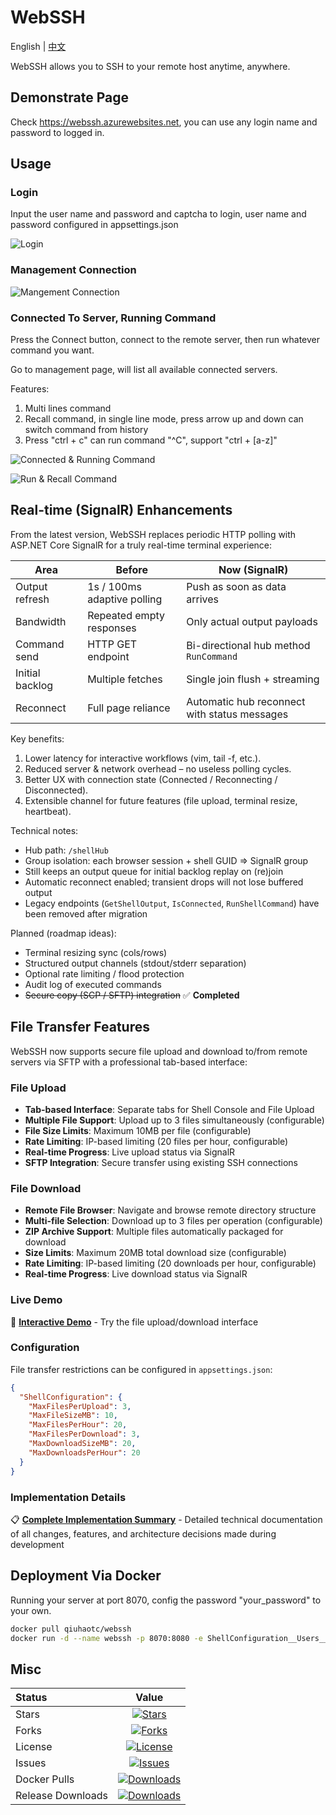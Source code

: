 # WebSSH

English | [中文](README_CN.md)

WebSSH allows you to SSH to your remote host anytime, anywhere.

## Demonstrate Page

Check <https://webssh.azurewebsites.net>, you can use any login name and password to logged in.

## Usage

### Login

Input the user name and password and captcha to login, user name and password configured in appsettings.json

![Login](https://raw.githubusercontent.com/qiuhaotc/WebSSH/master/docs/LoginToServer.gif)

### Management Connection

![Mangement Connection](https://raw.githubusercontent.com/qiuhaotc/WebSSH/master/docs/ManagementConnection.gif)

### Connected To Server, Running Command

Press the Connect button, connect to the remote server, then run whatever command you want.

Go to management page, will list all available connected servers.

Features:

1. Multi lines command
2. Recall command, in single line mode, press arrow up and down can switch command from history
3. Press "ctrl + c" can run command "^C", support "ctrl + [a-z]"

![Connected & Running Command](https://raw.githubusercontent.com/qiuhaotc/WebSSH/master/docs/ConnectedAndRunningCommand.gif)

![Run & Recall Command](https://raw.githubusercontent.com/qiuhaotc/WebSSH/master/docs/RunCommandAndRecallCommand.gif)

## Real-time (SignalR) Enhancements

From the latest version, WebSSH replaces periodic HTTP polling with ASP.NET Core SignalR for a truly real-time terminal experience:

| Area | Before | Now (SignalR) |
| ---- | ------ | -------------- |
| Output refresh | 1s / 100ms adaptive polling | Push as soon as data arrives |
| Bandwidth | Repeated empty responses | Only actual output payloads |
| Command send | HTTP GET endpoint | Bi-directional hub method `RunCommand` |
| Initial backlog | Multiple fetches | Single join flush + streaming |
| Reconnect | Full page reliance | Automatic hub reconnect with status messages |

Key benefits:

1. Lower latency for interactive workflows (vim, tail -f, etc.).
2. Reduced server & network overhead – no useless polling cycles.
3. Better UX with connection state (Connected / Reconnecting / Disconnected).
4. Extensible channel for future features (file upload, terminal resize, heartbeat).

Technical notes:

* Hub path: `/shellHub`
* Group isolation: each browser session + shell GUID => SignalR group
* Still keeps an output queue for initial backlog replay on (re)join
* Automatic reconnect enabled; transient drops will not lose buffered output
* Legacy endpoints (`GetShellOutput`, `IsConnected`, `RunShellCommand`) have been removed after migration

Planned (roadmap ideas):

* Terminal resizing sync (cols/rows)
* Structured output channels (stdout/stderr separation)
* Optional rate limiting / flood protection
* Audit log of executed commands
* ~~Secure copy (SCP / SFTP) integration~~ ✅ **Completed**

## File Transfer Features

WebSSH now supports secure file upload and download to/from remote servers via SFTP with a professional tab-based interface:

### File Upload
- **Tab-based Interface**: Separate tabs for Shell Console and File Upload
- **Multiple File Support**: Upload up to 3 files simultaneously (configurable)
- **File Size Limits**: Maximum 10MB per file (configurable)
- **Rate Limiting**: IP-based limiting (20 files per hour, configurable)
- **Real-time Progress**: Live upload status via SignalR
- **SFTP Integration**: Secure transfer using existing SSH connections

### File Download
- **Remote File Browser**: Navigate and browse remote directory structure
- **Multi-file Selection**: Download up to 3 files per operation (configurable)
- **ZIP Archive Support**: Multiple files automatically packaged for download
- **Size Limits**: Maximum 20MB total download size (configurable)
- **Rate Limiting**: IP-based limiting (20 downloads per hour, configurable)
- **Real-time Progress**: Live download status via SignalR

### Live Demo
🎯 **[Interactive Demo](https://raw.githubusercontent.com/qiuhaotc/WebSSH/master/docs/demo.html)** - Try the file upload/download interface

### Configuration
File transfer restrictions can be configured in `appsettings.json`:
```json
{
  "ShellConfiguration": {
    "MaxFilesPerUpload": 3,
    "MaxFileSizeMB": 10,
    "MaxFilesPerHour": 20,
    "MaxFilesPerDownload": 3,
    "MaxDownloadSizeMB": 20,
    "MaxDownloadsPerHour": 20
  }
}
```

### Implementation Details
📋 **[Complete Implementation Summary](https://raw.githubusercontent.com/qiuhaotc/WebSSH/master/docs/implementation-summary.md)** - Detailed technical documentation of all changes, features, and architecture decisions made during development

## Deployment Via Docker

Running your server at port 8070, config the password "your_password" to your own.

```bash
docker pull qiuhaotc/webssh
docker run -d --name webssh -p 8070:8080 -e ShellConfiguration__Users__0__Password="your_password" --restart=always qiuhaotc/webssh
```

## Misc

| Status            |                                                             Value                                                              |
| :---------------- | :----------------------------------------------------------------------------------------------------------------------------: |
| Stars             |              [![Stars](https://img.shields.io/github/stars/qiuhaotc/WebSSH)](https://github.com/qiuhaotc/WebSSH)               |
| Forks             |              [![Forks](https://img.shields.io/github/forks/qiuhaotc/WebSSH)](https://github.com/qiuhaotc/WebSSH)               |
| License           |            [![License](https://img.shields.io/github/license/qiuhaotc/WebSSH)](https://github.com/qiuhaotc/WebSSH)             |
| Issues            |             [![Issues](https://img.shields.io/github/issues/qiuhaotc/WebSSH)](https://github.com/qiuhaotc/WebSSH)              |
| Docker Pulls      |       [![Downloads](https://img.shields.io/docker/pulls/qiuhaotc/webssh.svg)](https://hub.docker.com/r/qiuhaotc/webssh)        |
| Release Downloads | [![Downloads](https://img.shields.io/github/downloads/qiuhaotc/WebSSH/total.svg)](https://github.com/qiuhaotc/WebSSH/releases) |

